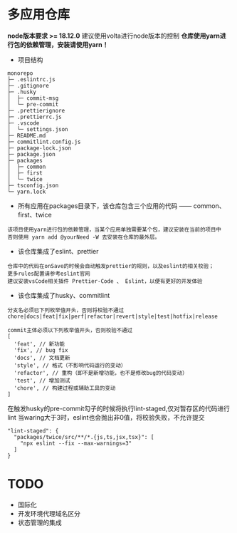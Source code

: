 # 多应用仓库

**node版本要求 >= 18.12.0** 建议使用volta进行node版本的控制
**仓库使用yarn进行包的依赖管理，安装请使用yarn！**

- 项目结构

```
monorepo
├─ .eslintrc.js
├─ .gitignore
├─ .husky
│  ├─ commit-msg
│  └─ pre-commit
├─ .prettierignore
├─ .prettierrc.js
├─ .vscode
│  └─ settings.json
├─ README.md
├─ commitlint.config.js
├─ package-lock.json
├─ package.json
├─ packages
│  ├─ common
│  ├─ first
│  └─ twice
├─ tsconfig.json
└─ yarn.lock
```

- 所有应用在packages目录下，该仓库包含三个应用的代码 —— common、first、twice

```
该项目使用yarn进行包的依赖管理，当某个应用单独需要某个包，建议安装在当前的项目中
否则使用 yarn add @yourNeed -W 去安装在仓库的最外层。
```

- 该仓库集成了eslint、prettier

```
仓库中的代码在onSave的时候会自动触发prettier的规则，以及eslint的相关校验；
更多rules配置请参考eslint官网
建议安装vsCode相关插件 Prettier-Code 、 Eslint，以便有更好的开发体验
```

- 该仓库集成了husky、commitlint

```
分支名必须已下列枚举值开头，否则将校验不通过
chore|docs|feat|fix|perf|refactor|revert|style|test|hotfix|release

commit主体必须以下列枚举值开头，否则校验不通过
[
  'feat', // 新功能
  'fix', // bug fix
  'docs', // 文档更新
  'style', // 格式（不影响代码运行的变动）
  'refactor', // 重构（即不是新增功能，也不是修改bug的代码变动）
  'test', // 增加测试
  'chore', // 构建过程或辅助工具的变动
]
```

在触发husky的pre-commit勾子的时候将执行lint-staged,仅对暂存区的代码进行lint
当waring大于3时，eslint也会抛出非0值，将校验失败，不允许提交

```
"lint-staged": {
  "packages/twice/src/**/*.{js,ts,jsx,tsx}": [
    "npx eslint --fix --max-warnings=3"
  ]
}
```

# TODO

- 国际化
- 开发环境代理域名区分
- 状态管理的集成
